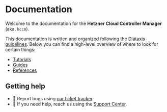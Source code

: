# Documentation

Welcome to the documentation for the **Hetzner Cloud Controller Manager** (aka. `hccm`).

This documentation is written and organized following the [Diátaxis guidelines](https://diataxis.fr/). Below you can find a high-level overview of where to look for certain things:

- [Tutorials](tutorials)
- [Guides](guides)
- [References](references)

## Getting help

- :bug: Report bugs using [our ticket tracker](https://github.com/hetznercloud/hcloud-cloud-controller-manager/issues).
- :raising_hand: If you need help, reach us using the [Support Center](https://www.hetzner.com/support-center).
